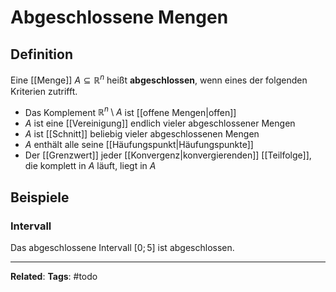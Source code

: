 # Abgeschlossene Mengen

## Definition
Eine [[Menge]] $A \subseteq \mathbb{R}^n$ heißt **abgeschlossen**, wenn eines der folgenden Kriterien zutrifft.

- Das Komplement $\mathbb{R}^n \setminus A$ ist [[offene Mengen|offen]]
- $A$ ist eine [[Vereinigung]] endlich vieler abgeschlossener Mengen
- $A$ ist [[Schnitt]] beliebig vieler abgeschlossenen Mengen
- $A$ enthält alle seine [[Häufungspunkt|Häufungspunkte]]
- Der [[Grenzwert]] jeder [[Konvergenz|konvergierenden]] [[Teilfolge]], die komplett in $A$ läuft, liegt in $A$


## Beispiele
### Intervall
Das abgeschlossene Intervall $[0;5]$ ist abgeschlossen. 


---
**Related**: 
**Tags**: #todo 
